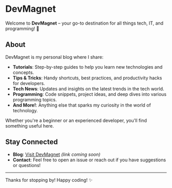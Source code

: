 # DevMagnet

Welcome to **DevMagnet** – your go-to destination for all things tech, IT, and programming! 🚀

## About

DevMagnet is my personal blog where I share:

- **Tutorials**: Step-by-step guides to help you learn new technologies and concepts.
- **Tips & Tricks**: Handy shortcuts, best practices, and productivity hacks for developers.
- **Tech News**: Updates and insights on the latest trends in the tech world.
- **Programming**: Code snippets, project ideas, and deep dives into various programming topics.
- **And More!**: Anything else that sparks my curiosity in the world of technology.

Whether you're a beginner or an experienced developer, you'll find something useful here.

## Stay Connected

- **Blog**: [Visit DevMagnet](www.devmagnet.xyz) *(link coming soon)*
- **Contact**: Feel free to open an issue or reach out if you have suggestions or questions!

---

Thanks for stopping by! Happy coding! ✨
